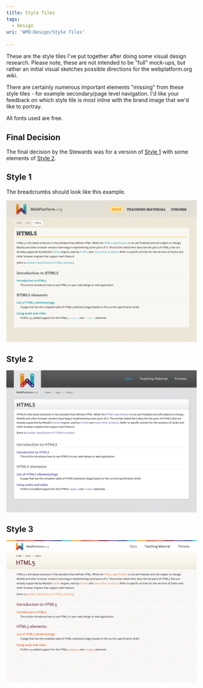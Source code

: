 ```yaml
---
title: Style Tiles
tags:
  - Design
uri: 'WPD:Design/Style Tiles'

---
```

These are the style tiles I've put together after doing some visual design research. Please note, these are not intended to be "full" mock-ups, but rather an initial visual sketches possible directions for the webplatform.org wiki.

There are certainly numerous important elements "missing" from these style tiles - for example secondary/page level navigation. I'd like your feedback on which style tile is most inline with the brand image that we'd like to portray.

All fonts used are free.

## <span>Final Decision</span>

The final decision by the Stewards was for a version of [Style 1](#Style_1) with some elements of [Style 2](#Style_2).

## <span>Style 1</span>

The breadcrumbs should look like this example.

![Style Tile 01.png](/assets/public/5/5b/Style_Tile_01.png)

## <span>Style 2</span>

![Style Tile 02.png](/assets/public/e/e1/Style_Tile_02.png)

## <span>Style 3</span>

![Style Tile 03.png](/assets/public/d/d9/Style_Tile_03.png)
